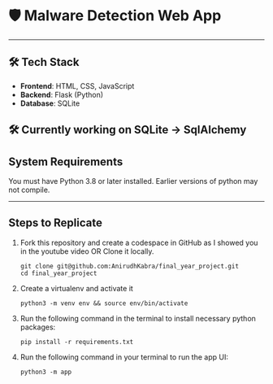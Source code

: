 # 🛡️ Malware Detection Web App
---

## 🛠️ Tech Stack

- **Frontend**: HTML, CSS, JavaScript
- **Backend**: Flask (Python)
- **Database**: SQLite

## 🛠️ Currently working on SQLite -> SqlAlchemy

## System Requirements

You must have Python 3.8 or later installed. Earlier versions of python may not compile.    

---

## Steps to Replicate 

1. Fork this repository and create a codespace in GitHub as I showed you in the youtube video OR Clone it locally.
   ```
   git clone git@github.com:AnirudhKabra/final_year_project.git
   cd final_year_project
   ```
   
2. Create a virtualenv and activate it
   ```
   python3 -m venv env && source env/bin/activate
   ```

3. Run the following command in the terminal to install necessary python packages:
   ```
   pip install -r requirements.txt
   ```

4. Run the following command in your terminal to run the app UI:
   ```
   python3 -m app


